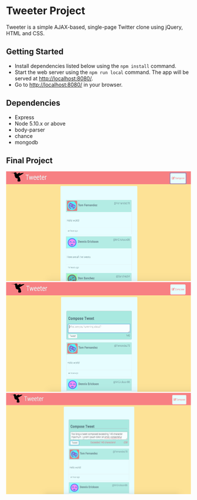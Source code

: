 # Tweeter Project

Tweeter is a simple AJAX-based, single-page Twitter clone using jQuery, HTML and CSS.


## Getting Started

- Install dependencies listed below using the `npm install` command.
- Start the web server using the `npm run local` command. The app will be served at <http://localhost:8080/>.
- Go to <http://localhost:8080/> in your browser.

## Dependencies

- Express
- Node 5.10.x or above
- body-parser
- chance
- mongodb


## Final Project
!["Screenshot of home page"](https://github.com/Hazthompson/tweeter/blob/master/docs/tweeter-homepage.png?raw=true)
!["Screenshot of home page"](https://github.com/Hazthompson/tweeter/blob/master/docs/tweeter-compose-%20new.png?raw=true)
!["Screenshot of home page"](https://github.com/Hazthompson/tweeter/blob/master/docs/tweeter-compose-exceed-max.png?raw=true)